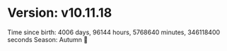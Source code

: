 # Version: v10.11.18
Time since birth: 4006 days, 96144 hours, 5768640 minutes, 346118400 seconds
Season: Autumn 🍁
